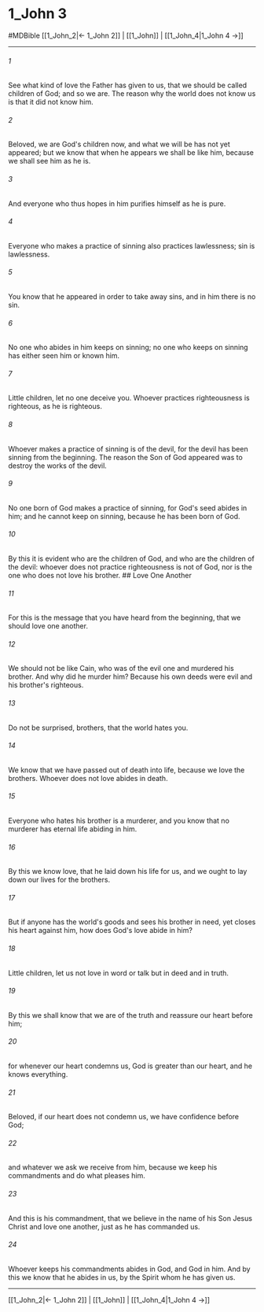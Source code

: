 # 1_John 3
#MDBible
[[1_John_2|← 1_John 2]] | [[1_John]] | [[1_John_4|1_John 4 →]]

***

###### 1 

See what kind of love the Father has given to us, that we should be called children of God; and so we are. The reason why the world does not know us is that it did not know him. 

###### 2 

Beloved, we are God's children now, and what we will be has not yet appeared; but we know that when he appears we shall be like him, because we shall see him as he is. 

###### 3 

And everyone who thus hopes in him purifies himself as he is pure. 

###### 4 

Everyone who makes a practice of sinning also practices lawlessness; sin is lawlessness. 

###### 5 

You know that he appeared in order to take away sins, and in him there is no sin. 

###### 6 

No one who abides in him keeps on sinning; no one who keeps on sinning has either seen him or known him. 

###### 7 

Little children, let no one deceive you. Whoever practices righteousness is righteous, as he is righteous. 

###### 8 

Whoever makes a practice of sinning is of the devil, for the devil has been sinning from the beginning. The reason the Son of God appeared was to destroy the works of the devil. 

###### 9 

No one born of God makes a practice of sinning, for God's seed abides in him; and he cannot keep on sinning, because he has been born of God. 

###### 10 

By this it is evident who are the children of God, and who are the children of the devil: whoever does not practice righteousness is not of God, nor is the one who does not love his brother. ## Love One Another 

###### 11 

For this is the message that you have heard from the beginning, that we should love one another. 

###### 12 

We should not be like Cain, who was of the evil one and murdered his brother. And why did he murder him? Because his own deeds were evil and his brother's righteous. 

###### 13 

Do not be surprised, brothers, that the world hates you. 

###### 14 

We know that we have passed out of death into life, because we love the brothers. Whoever does not love abides in death. 

###### 15 

Everyone who hates his brother is a murderer, and you know that no murderer has eternal life abiding in him. 

###### 16 

By this we know love, that he laid down his life for us, and we ought to lay down our lives for the brothers. 

###### 17 

But if anyone has the world's goods and sees his brother in need, yet closes his heart against him, how does God's love abide in him? 

###### 18 

Little children, let us not love in word or talk but in deed and in truth. 

###### 19 

By this we shall know that we are of the truth and reassure our heart before him; 

###### 20 

for whenever our heart condemns us, God is greater than our heart, and he knows everything. 

###### 21 

Beloved, if our heart does not condemn us, we have confidence before God; 

###### 22 

and whatever we ask we receive from him, because we keep his commandments and do what pleases him. 

###### 23 

And this is his commandment, that we believe in the name of his Son Jesus Christ and love one another, just as he has commanded us. 

###### 24 

Whoever keeps his commandments abides in God, and God in him. And by this we know that he abides in us, by the Spirit whom he has given us. 

***

[[1_John_2|← 1_John 2]] | [[1_John]] | [[1_John_4|1_John 4 →]]
